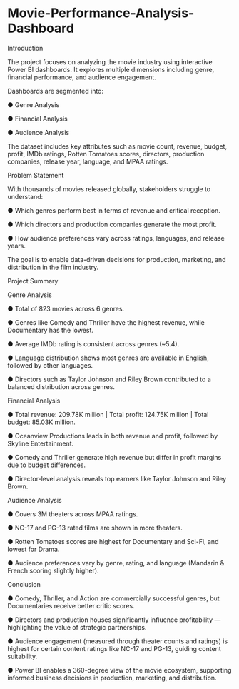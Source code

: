 # Movie-Performance-Analysis-Dashboard
Introduction

The project focuses on analyzing the movie industry using interactive Power BI dashboards.
It explores multiple dimensions including genre, financial performance, and audience engagement.

Dashboards are segmented into:

● Genre Analysis
 
● Financial Analysis

● Audience Analysis

The dataset includes key attributes such as movie count, revenue, budget, profit, IMDb ratings, Rotten Tomatoes scores, directors, production companies, release year, language, and MPAA ratings.

Problem Statement

With thousands of movies released globally, stakeholders struggle to understand:

● Which genres perform best in terms of revenue and critical reception.

● Which directors and production companies generate the most profit.

● How audience preferences vary across ratings, languages, and release years.

The goal is to enable data-driven decisions for production, marketing, and distribution in the film industry.

Project Summary

Genre Analysis

● Total of 823 movies across 6 genres.

● Genres like Comedy and Thriller have the highest revenue, while Documentary has the lowest.

● Average IMDb rating is consistent across genres (~5.4).

● Language distribution shows most genres are available in English, followed by other languages.

● Directors such as Taylor Johnson and Riley Brown contributed to a balanced distribution across genres.

Financial Analysis

● Total revenue: 209.78K million | Total profit: 124.75K million | Total budget: 85.03K million.

● Oceanview Productions leads in both revenue and profit, followed by Skyline Entertainment.

● Comedy and Thriller generate high revenue but differ in profit margins due to budget differences.

● Director-level analysis reveals top earners like Taylor Johnson and Riley Brown.

Audience Analysis 

● Covers 3M theaters across MPAA ratings.

● NC-17 and PG-13 rated films are shown in more theaters.

● Rotten Tomatoes scores are highest for Documentary and Sci-Fi, and lowest for Drama.

● Audience preferences vary by genre, rating, and language (Mandarin & French scoring slightly higher).

Conclusion

● Comedy, Thriller, and Action are commercially successful genres, but Documentaries receive better critic scores.

● Directors and production houses significantly influence profitability — highlighting the value of strategic partnerships.

● Audience engagement (measured through theater counts and ratings) is highest for certain content ratings like NC-17 and PG-13, guiding content suitability.

● Power BI enables a 360-degree view of the movie ecosystem, supporting informed business decisions in production, marketing, and distribution.
